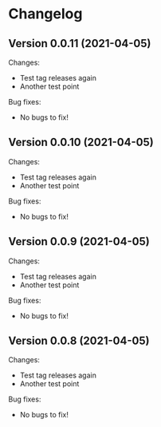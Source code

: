 # Changelog


## Version 0.0.11 (2021-04-05)

Changes:

* Test tag releases again
* Another test point

Bug fixes:

* No bugs to fix!

## Version 0.0.10 (2021-04-05)

Changes:

* Test tag releases again
* Another test point

Bug fixes:

* No bugs to fix!

## Version 0.0.9 (2021-04-05)

Changes:

* Test tag releases again
* Another test point

Bug fixes:

* No bugs to fix!


## Version 0.0.8 (2021-04-05)

Changes:

* Test tag releases again
* Another test point

Bug fixes:

* No bugs to fix!

